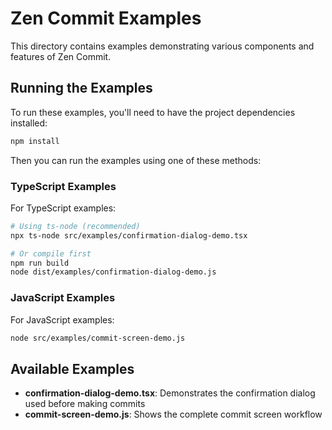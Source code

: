 # Zen Commit Examples

This directory contains examples demonstrating various components and features of Zen Commit.

## Running the Examples

To run these examples, you'll need to have the project dependencies installed:

```bash
npm install
```

Then you can run the examples using one of these methods:

### TypeScript Examples

For TypeScript examples:

```bash
# Using ts-node (recommended)
npx ts-node src/examples/confirmation-dialog-demo.tsx

# Or compile first
npm run build
node dist/examples/confirmation-dialog-demo.js
```

### JavaScript Examples

For JavaScript examples:

```bash
node src/examples/commit-screen-demo.js
```

## Available Examples

- **confirmation-dialog-demo.tsx**: Demonstrates the confirmation dialog used before making commits
- **commit-screen-demo.js**: Shows the complete commit screen workflow